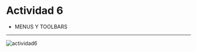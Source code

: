 # Actividad 6
- MENUS Y TOOLBARS
---
![actividad6](https://github.com/user-attachments/assets/ac4730ec-838f-452e-a77f-ccc2181844e1)
